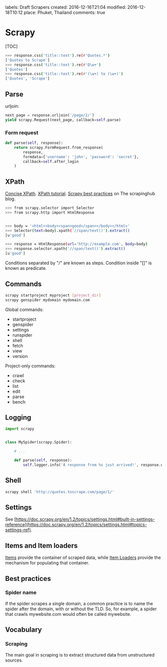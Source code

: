 labels: Draft
        Scrapers
created: 2016-12-16T21:04
modified: 2016-12-18T10:12
place: Phuket, Thailand
comments: true

# Scrapy

[TOC]

```bash
>>> response.css('title::text').re(r'Quotes.*')
['Quotes to Scrape']
>>> response.css('title::text').re(r'Q\w+')
['Quotes']
>>> response.css('title::text').re(r'(\w+) to (\w+)')
['Quotes', 'Scrape']
```

## Parse

urljoin:
```python
next_page = response.urljoin('/page/2/')
yield scrapy.Request(next_page, callback=self.parse)
```

### Form request

```python
def parse(self, response):
    return scrapy.FormRequest.from_response(
        response,
        formdata={'username': 'john', 'password': 'secret'},
        callback=self.after_login
    )
```

## XPath

[Concise XPath](http://plasmasturm.org/log/xpath101/).
[XPath tutorial](http://www.zvon.org/comp/r/tut-XPath_1.html).
[Scrapy best practices](https://blog.scrapinghub.com/2014/07/17/xpath-tips-from-the-web-scraping-trenches/) on The scrapinghub blog.

```bash
>>> from scrapy.selector import Selector
>>> from scrapy.http import HtmlResponse


>>> body = '<html><body><span>good</span></body></html>'
>>> Selector(text=body).xpath('//span/text()').extract()
[u'good']

>>> response = HtmlResponse(url='http://example.com', body=body)
>>> response.selector.xpath('//span/text()').extract()
[u'good']
```

Conditions separated by "/" are known as steps.
Condition inside "[]" is known as predicate.

## Commands

```bash
scrapy startproject myproject [project_dir]
scrapy genspider mydomain mydomain.com
```

Global commands:

- startproject
- genspider
- settings
- runspider
- shell
- fetch
- view
- version

Project-only commands:

- crawl
- check
- list
- edit
- parse
- bench

## Logging

```python
import scrapy


class MySpider(scrapy.Spider):

	# ...

	def parse(self, response):
    	self.logger.info('A response from %s just arrived!', response.url)
```

## Shell

```bash
scrapy shell 'http://quotes.toscrape.com/page/1/'
```

## Settings

See [https://doc.scrapy.org/en/1.2/topics/settings.html#built-in-settings-reference](https://doc.scrapy.org/en/1.2/topics/settings.html#topics-settings-ref).

## Items and Item loaders

[Items](https://doc.scrapy.org/en/1.2/topics/items.html) provide the container of scraped data, while [Item Loaders](https://doc.scrapy.org/en/1.2/topics/loaders.html) provide the mechanism for populating that container.

## Best practices

### Spider name

If the spider scrapes a single domain, a common practice is to name the spider after the domain, with or without the TLD. So, for example, a spider that crawls mywebsite.com would often be called mywebsite.

## Vocabulary

### Scraping

The main goal in scraping is to extract structured data from unstructured sources.
